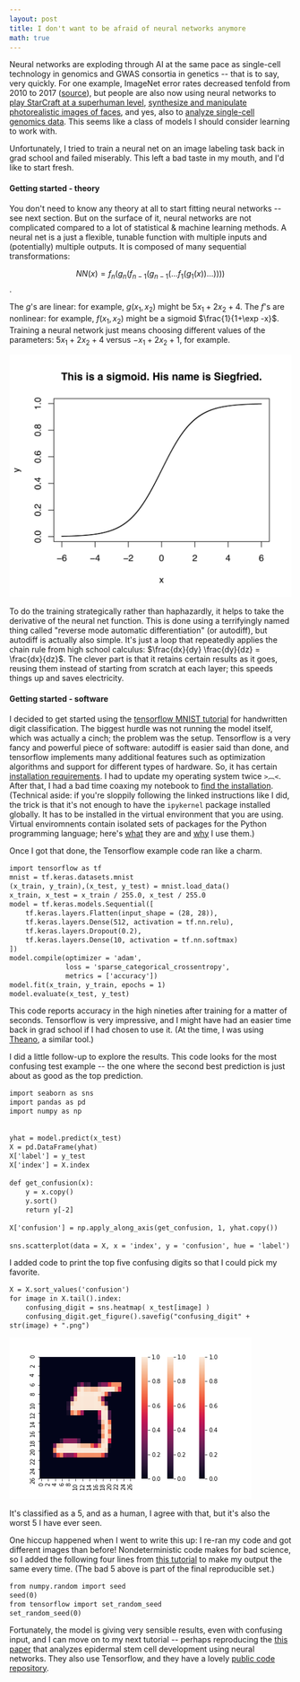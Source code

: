 ```yaml
---
layout: post
title: I don't want to be afraid of neural networks anymore
math: true
---
```


Neural networks are exploding through AI at the same pace as single-cell technology in genomics and GWAS consortia in genetics -- that is to say, very quickly. For one example, ImageNet error rates decreased tenfold from 2010 to 2017 ([source](http://image-net.org/challenges/talks_2017/imagenet_ilsvrc2017_v1.0.pdf)), but people are also now using neural networks to [play StarCraft at a superhuman level](https://deepmind.com/blog/alphastar-mastering-real-time-strategy-game-starcraft-ii/), [synthesize and manipulate photorealistic images of faces](https://www.youtube.com/watch?v=kSLJriaOumA), and yes, also to [analyze single-cell genomics data](https://www.ncbi.nlm.nih.gov/pmc/articles/PMC5737331/). This seems like a class of models I should consider learning to work with. 

Unfortunately, I tried to train a neural net on an image labeling task back in grad school and failed miserably. This left a bad taste in my mouth, and I'd like to start fresh. 

#### Getting started - theory

You don't need to know any theory at all to start fitting neural networks -- see next section. But on the surface of it, neural networks are not complicated compared to a lot of statistical & machine learning methods. A neural net is a just a flexible, tunable function with multiple inputs and (potentially) multiple outputs. It is composed of many sequential transformations:

$$NN(x) = f_n(g_n(f_{n-1}(g_{n-1}( ... f_1(g_1(x)) ... ))))$$.

The $g$'s are linear: for example, $g(x_1, x_2)$ might be $5x_1 + 2x_2 + 4$. The $f$'s are nonlinear: for example, $f(x_1, x_2)$ might be a sigmoid $\frac{1}{1+\exp -x}$. Training a neural network just means choosing different values of the parameters: $5x_1 + 2x_2 + 4$ versus $-x_1 + 2x_2 + 1$, for example. 

![The sigmoid, a simple nonlinear function](/images/siegfried.png)

To do the training strategically rather than haphazardly, it helps to take the derivative of the neural net function. This is done using a terrifyingly named thing called "reverse mode automatic differentiation" (or autodiff), but autodiff is actually also simple. It's just a loop that repeatedly applies the chain rule from high school calculus: $\frac{dx}{dy} \frac{dy}{dz} = \frac{dx}{dz}$. The clever part is that it retains certain results as it goes, reusing them instead of starting from scratch at each layer; this speeds things up and saves electricity.

#### Getting started - software

I decided to get started using the [tensorflow MNIST tutorial](https://www.tensorflow.org/tutorials) for handwritten digit classification. The biggest hurdle was not running the model itself, which was actually a cinch; the problem was the setup. Tensorflow is a very fancy and powerful piece of software: autodiff is easier said than done, and tensorflow implements many additional features such as optimization algorithms and support for different types of hardware. So, it has certain [installation requirements](https://www.tensorflow.org/install). I had to update my operating system twice `>︹<`. After that, I had a bad time coaxing my notebook to [find the installation](https://anbasile.github.io/programming/2017/06/25/jupyter-venv/). (Technical aside: if you're sloppily following the linked instructions like I did, the trick is that it's not enough to have the `ipykernel` package installed globally. It has to be installed in the virtual environment that you are using. Virtual enviromnents contain isolated sets of packages for the Python programming language; here's [what](https://docs.python.org/3/library/venv.html) they are and [why](https://medium.com/knerd/best-practices-for-python-dependency-management-cc8d1913db82) I use them.)

Once I got that done, the Tensorflow example code ran like a charm.


    import tensorflow as tf 
    mnist = tf.keras.datasets.mnist
    (x_train, y_train),(x_test, y_test) = mnist.load_data()
    x_train, x_test = x_train / 255.0, x_test / 255.0
    model = tf.keras.models.Sequential([
        tf.keras.layers.Flatten(input_shape = (28, 28)),
        tf.keras.layers.Dense(512, activation = tf.nn.relu), 
        tf.keras.layers.Dropout(0.2),
        tf.keras.layers.Dense(10, activation = tf.nn.softmax)
    ])
    model.compile(optimizer = 'adam', 
                  loss = 'sparse_categorical_crossentropy', 
                  metrics = ['accuracy'])
    model.fit(x_train, y_train, epochs = 1)
    model.evaluate(x_test, y_test)
    
This code reports accuracy in the high nineties after training for a matter of seconds. Tensorflow is very impressive, and I might have had an easier time back in grad school if I had chosen to use it. (At the time, I was using [Theano](http://deeplearning.net/software/theano/), a similar tool.)
    
I did a little follow-up to explore the results. This code looks for the most confusing test example -- the one where the second best prediction is just about as good as the top prediction.

    import seaborn as sns
    import pandas as pd
    import numpy as np
    

    yhat = model.predict(x_test)
    X = pd.DataFrame(yhat)
    X['label'] = y_test
    X['index'] = X.index
    
    def get_confusion(x):
        y = x.copy()
        y.sort()
        return y[-2]
       
    X['confusion'] = np.apply_along_axis(get_confusion, 1, yhat.copy())
    
    sns.scatterplot(data = X, x = 'index', y = 'confusion', hue = 'label')
   
I added code to print the top five confusing digits so that I could pick my favorite.

    X = X.sort_values('confusion')
    for image in X.tail().index:
        confusing_digit = sns.heatmap( x_test[image] )
        confusing_digit.get_figure().savefig("confusing_digit" + str(image) + ".png")  
    
    
![My favorite bad MNIST digit.](../images/confusing_digit7511.png) 

It's classified as a 5, and as a human, I agree with that, but it's also the worst 5 I have ever seen.

    
One hiccup happened when I went to write this up: I re-ran my code and got different images than before! Nondeterministic code makes for bad science, so I added the following four lines from [this tutorial](https://machinelearningmastery.com/reproducible-results-neural-networks-keras/) to make my output the same every time. (The bad 5 above is part of the final reproducible set.)
    
    from numpy.random import seed
    seed(0)
    from tensorflow import set_random_seed
    set_random_seed(0)


Fortunately, the model is giving very sensible results, even with confusing input, and I can move on to my next tutorial -- perhaps reproducing the [this paper](https://www.biorxiv.org/content/10.1101/262501v2.full) that analyzes epidermal stem cell development using neural networks. They also use Tensorflow, and they have a lovely [public code repository](https://github.com/luslab/scRNAseq-WGAN-GP).


